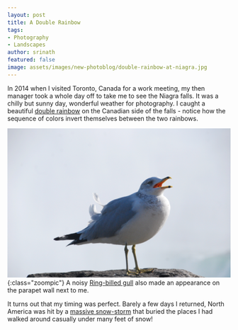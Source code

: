 ```yaml
---
layout: post
title: A Double Rainbow
tags:
- Photography
- Landscapes
author: srinath
featured: false
image: assets/images/new-photoblog/double-rainbow-at-niagra.jpg
---
```


In 2014 when I visited Toronto, Canada for a work meeting, my then manager
took a whole day off to take me to see the Niagra falls. It was a chilly but sunny 
day, wonderful weather for photography. I caught a beautiful 
[double rainbow](https://www.metoffice.gov.uk/weather/learn-about/weather/optical-effects/rainbows/double-rainbows)
on the Canadian side of the falls - notice how the sequence of colors invert
themselves between the two rainbows.

![Ring Billed Gull](/assets/images/new-photoblog/ring-billed-gull.jpg){:class="zoompic"}
A noisy [Ring-billed gull](https://en.wikipedia.org/wiki/Ring-billed_gull) also made an 
appearance on the parapet wall next to me.

It turns out that my timing was perfect. Barely a few days I returned, North America was hit by
a [massive snow-storm](https://en.wikipedia.org/wiki/November_13%E2%80%9321,_2014_North_American_winter_storm)
that buried the places I had walked around casually under many feet of snow!
